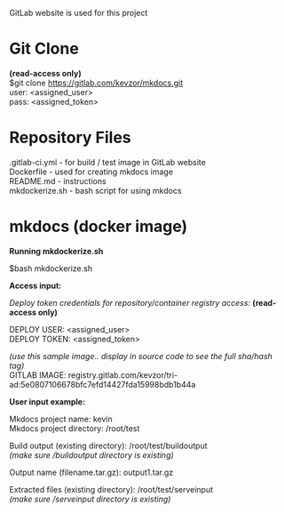 GitLab website is used for this project

# Git Clone

**(read-access only)**  
$git clone https://gitlab.com/kevzor/mkdocs.git  
user: <assigned_user>  
pass: <assigned_token>

# Repository Files

.gitlab-ci.yml	- for build / test image in GitLab website  
Dockerfile - used for creating mkdocs image  
README.md - instructions  
mkdockerize.sh - bash script for using mkdocs

# mkdocs (docker image)

**Running mkdockerize.sh**  

$bash mkdockerize.sh  

**Access input:**

_Deploy token credentials for repository/container registry access:_ **(read-access only)**  

DEPLOY USER: <assigned_user>  
DEPLOY TOKEN: <assigned_token>

_(use this sample image.. display in source code to see the full sha/hash tag)_  
GITLAB IMAGE: registry.gitlab.com/kevzor/tri-ad:5e0807106678bfc7efd14427fda15998bdb1b44a


**User input example:**

Mkdocs project name: kevin  
Mkdocs project directory: /root/test

Build output (existing directory): /root/test/buildoutput  
_(make sure /buildoutput directory is existing)_

Output name (filename.tar.gz): output1.tar.gz

Extracted files (existing directory): /root/test/serveinput  
_(make sure /serveinput directory is existing)_
